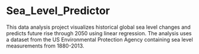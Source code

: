 # Sea_Level_Predictor
This data analysis project visualizes historical global sea level changes and predicts future rise through 2050 using linear regression. The analysis uses a dataset from the US Environmental Protection Agency containing sea level measurements from 1880-2013.   
